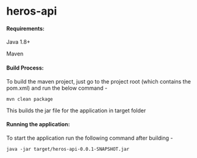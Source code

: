 # heros-api
#### Requirements:

Java 1.8+

Maven


#### Build Process:

To build the maven project, just go to the project root (which contains the pom.xml) and run the below command -
 
`mvn clean package`

This builds the jar file for the application in target folder

#### Running the application:

To start the application run the following command after building -
 
`java -jar target/heros-api-0.0.1-SNAPSHOT.jar`

